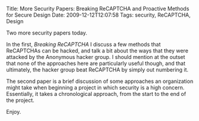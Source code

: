 Title: More Security Papers: Breaking ReCAPTCHA and Proactive Methods for Secure Design
Date: 2009-12-12T12:07:58
Tags: security, ReCAPTCHA, Design


Two more security papers today. 

In the first, <em>Breaking ReCAPTCHA</em> I discuss a few methods that ReCAPTCHAs can be hacked, and talk a bit about the ways that they were attacked by the Anonymous hacker group. I should mention at the outset that none of the approaches here are particularly useful though, and that ultimately, the hacker group beat ReCAPTCHA by simply out numbering it.

The second paper is a brief discussion of some approaches an organization might take when beginning a project in which security is a high concern. Essentially, it takes a chronological approach, from the start to the end of the project. 

Enjoy.